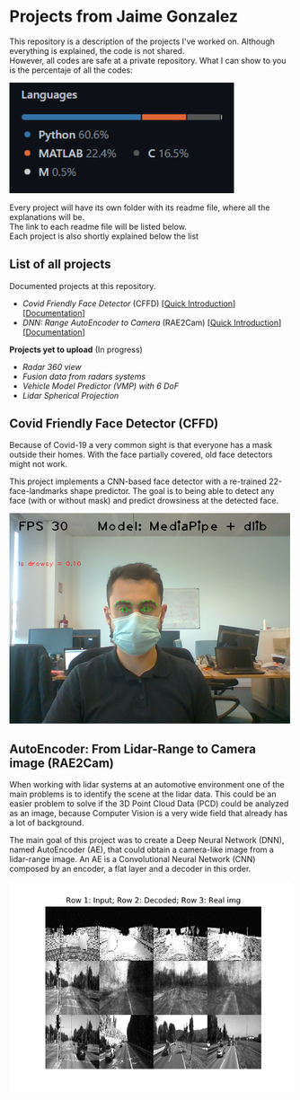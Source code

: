 # Projects from Jaime Gonzalez

This repository is a description of the projects I've worked on. 
Although everything is explained, the code is not shared.<br />
However, all codes are safe at a private repository.
What I can show to you is the percentaje of all the codes:<br />

<img src="github_codes.png" alt="codes" width=400>

Every project will have its own folder with its readme file, where all the explanations will be.<br />
The link to each readme file will be listed below.<br />
Each project is also shortly explained below the list

## List of all projects
Documented projects at this repository.<br />

  - *Covid Friendly Face Detector* (CFFD)
  [[Quick Introduction](https://github.com/Jtachan/CV_projects#covid-friendly-face-detector-cffd)]
  [[Documentation](https://github.com/Jtachan/CV_projects/blob/main/covid_drowsiness_detector/readme-CFFD.md)]
  - *DNN: Range AutoEncoder to Camera* (RAE2Cam)
  [[Quick Introduction](https://github.com/Jtachan/CV_projects/blob/main/README.md#autoencoder-from-lidar-range-to-camera-image-rae2cam)]
  [[Documentation](https://github.com/Jtachan/CV_projects/blob/main/RAE2Cam/readme-AE.md)]

**Projects yet to upload** (In progress)
  - *Radar 360 view*
  - *Fusion data from radars systems*
  - *Vehicle Model Predictor (VMP) with 6 DoF*
  - *Lidar Spherical Projection*

## Covid Friendly Face Detector (CFFD)
Because of Covid-19 a very common sight is that everyone has a mask outside their homes. 
With the face partially covered, old face detectors might not work.

This project implements a CNN-based face detector with a re-trained 22-face-landmarks shape predictor.
The goal is to being able to detect any face (with or without mask) and predict drowsiness at the detected face.
<br />

<img src="covid_drowsiness_detector/imgs/mix_front.png" alt="mix_front" width=500>

## AutoEncoder: From Lidar-Range to Camera image (RAE2Cam)
When working with lidar systems at an automotive environment one of the main problems is to identify the scene at the lidar data.
This could be an easier problem to solve if the 3D Point Cloud Data (PCD) could be analyzed as an image, because
Computer Vision is a very wide field that already has a lot of background.

The main goal of this project was to create a Deep Neural Network (DNN), named AutoEncoder (AE), that could obtain 
a camera-like image from a lidar-range image.
An AE is a Convolutional Neural Network (CNN) composed by an encoder, a flat layer and a decoder in this order.

<img src="RAE2Cam/imgs/range_trained.png" alt="autoencoder" width=500> 
